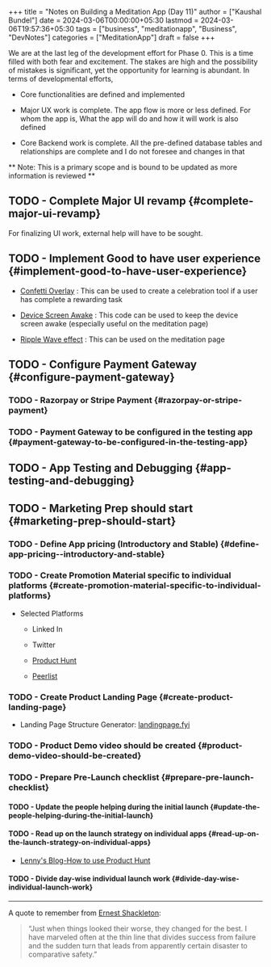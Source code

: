 +++
title = "Notes on Building a Meditation App (Day 11)"
author = ["Kaushal Bundel"]
date = 2024-03-06T00:00:00+05:30
lastmod = 2024-03-06T19:57:36+05:30
tags = ["business", "meditationapp", "Business", "DevNotes"]
categories = ["MeditationApp"]
draft = false
+++

We are at the last leg of the development effort for Phase 0. This is a time filled with both fear and excitement. The stakes are high and the possibility of mistakes is significant, yet the opportunity for learning is abundant. In terms of developmental efforts,

-   Core functionalities are defined and implemented

-   Major UX work is complete. The app flow is more or less defined. For whom the app is, What the app will do and how it will work is also defined

-   Core Backend work is complete. All the pre-defined database tables and relationships are complete and I do not foresee and changes in that

** Note: This is a primary scope and is bound to be updated as more information is reviewed **


## <span class="org-todo todo TODO">TODO</span> - Complete Major UI revamp {#complete-major-ui-revamp}

For finalizing UI work, external help will have to be sought.


## <span class="org-todo todo TODO">TODO</span> - Implement Good to have user experience {#implement-good-to-have-user-experience}

-   [Confetti Overlay](https://marketplace.flutterflow.io/item/xqdpgTokWYjYaME3V8ZD) : This can be used to create a celebration tool if a user has complete a rewarding task

-   [Device Screen Awake](https://marketplace.flutterflow.io/item/3QBvadjlapPVWjlubLy7) : This code can be used to keep the device screen awake (especially useful on the meditation page)

-   [Ripple Wave effect](https://marketplace.flutterflow.io/item/3UhgN09SYvqorpSOnYAv) : This can be used on the meditation page


## <span class="org-todo todo TODO">TODO</span> - Configure Payment Gateway {#configure-payment-gateway}


### <span class="org-todo todo TODO">TODO</span> - Razorpay or Stripe Payment {#razorpay-or-stripe-payment}


### <span class="org-todo todo TODO">TODO</span> - Payment Gateway to be configured in the testing app {#payment-gateway-to-be-configured-in-the-testing-app}


## <span class="org-todo todo TODO">TODO</span> - App Testing and Debugging {#app-testing-and-debugging}


## <span class="org-todo todo TODO">TODO</span> - Marketing Prep should start {#marketing-prep-should-start}


### <span class="org-todo todo TODO">TODO</span> - Define App pricing (Introductory and Stable) {#define-app-pricing--introductory-and-stable}


### <span class="org-todo todo TODO">TODO</span> - Create Promotion Material specific to individual platforms {#create-promotion-material-specific-to-individual-platforms}

-   Selected Platforms
    -   Linked In

    -   Twitter

    -   [Product Hunt](https://www.producthunt.com/)

    -   [Peerlist](https://peerlist.io/)


### <span class="org-todo todo TODO">TODO</span> - Create Product Landing Page {#create-product-landing-page}

-   Landing Page Structure Generator: [landingpage.fyi](https://landingpage.fyi/structure-generator)


### <span class="org-todo todo TODO">TODO</span> - Product Demo video should be created {#product-demo-video-should-be-created}


### <span class="org-todo todo TODO">TODO</span> - Prepare Pre-Launch checklist {#prepare-pre-launch-checklist}


#### <span class="org-todo todo TODO">TODO</span> - Update the people helping during the initial launch {#update-the-people-helping-during-the-initial-launch}


#### <span class="org-todo todo TODO">TODO</span> - Read up on the launch strategy on individual apps {#read-up-on-the-launch-strategy-on-individual-apps}

-   [Lenny's Blog-How to use Product Hunt](https://www.lennysnewsletter.com/p/how-to-successfully-launch-on-product)


#### <span class="org-todo todo TODO">TODO</span> - Divide day-wise individual launch work {#divide-day-wise-individual-launch-work}

---

A quote to remember from [Ernest Shackleton](https://en.wikipedia.org/wiki/Ernest_Shackleton):

> “Just when things looked their worse, they changed for the best. I have marveled often at the thin line that divides success from failure and the sudden turn that leads from apparently certain disaster to comparative safety.”
